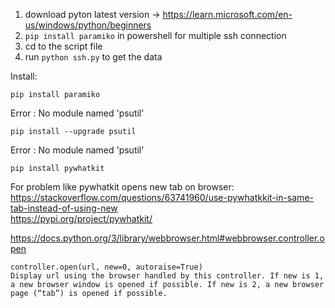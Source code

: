 1. download pyton latest version -> https://learn.microsoft.com/en-us/windows/python/beginners
2. ```pip install paramiko``` in powershell for multiple ssh connection
3. cd to the script file
4. run ```python ssh.py``` to get the data

Install:
```
pip install paramiko
```
Error : No module named 'psutil'
```
pip install --upgrade psutil
```
Error : No module named 'psutil'
```
pip install pywhatkit
```


For problem like pywhatkit opens new tab on browser: <br/>
https://stackoverflow.com/questions/63741960/use-pywhatkkit-in-same-tab-instead-of-using-new <br/>
https://pypi.org/project/pywhatkit/


https://docs.python.org/3/library/webbrowser.html#webbrowser.controller.open
```
controller.open(url, new=0, autoraise=True)
Display url using the browser handled by this controller. If new is 1, a new browser window is opened if possible. If new is 2, a new browser page (“tab”) is opened if possible.
```
